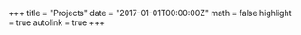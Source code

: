 +++
title = "Projects"
date = "2017-01-01T00:00:00Z"
math = false
highlight = true
autolink = true
+++

